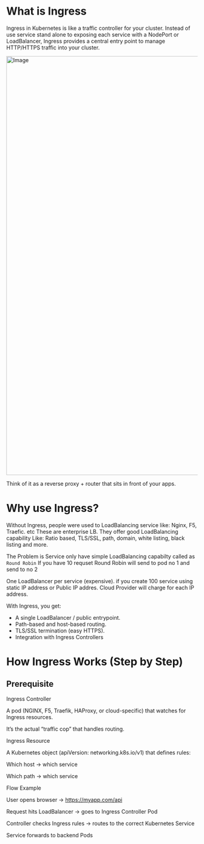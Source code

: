 # What is Ingress

Ingress in Kubernetes is like a traffic controller for your cluster. Instead of use service stand alone to exposing each service with a NodePort or LoadBalancer, Ingress provides a central entry point to manage HTTP/HTTPS traffic into your cluster.


<img width="1135" height="1100" alt="Image" src="https://github.com/user-attachments/assets/a0e48d38-858e-4f04-b4cd-bde882a7da1d" />


Think of it as a reverse proxy + router that sits in front of your apps.

# Why use Ingress?

Without Ingress, people were used to LoadBalancing service like: Nginx, F5, Traefic. etc These are enterprise LB. 
They offer good LoadBalancing capability Like: 
Ratio based, TLS/SSL, path, domain, white listing,  black listing and more.

The Problem is Service only have simple LoadBalancing capabilty called as ``Round Robin`` If you have 10 requset Round Robin will send to pod no 1 and send to no 2 

One LoadBalancer per service (expensive). if you create 100 service using static IP address or Public IP addres. Cloud Provider will charge for each IP address.

With Ingress, you get:

- A single LoadBalancer / public entrypoint.
- Path-based and host-based routing.
- TLS/SSL termination (easy HTTPS).
- Integration with Ingress Controllers 

# How Ingress Works (Step by Step)
## Prerequisite

Ingress Controller

A pod (NGINX, F5, Traefik, HAProxy, or cloud-specific) that watches for Ingress resources.

It’s the actual “traffic cop” that handles routing.

Ingress Resource

A Kubernetes object (apiVersion: networking.k8s.io/v1) that defines rules:

Which host → which service

Which path → which service

Flow Example

User opens browser → https://myapp.com/api

Request hits LoadBalancer → goes to Ingress Controller Pod

Controller checks Ingress rules → routes to the correct Kubernetes Service

Service forwards to backend Pods